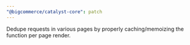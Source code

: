 ```yaml
---
"@bigcommerce/catalyst-core": patch
---
```


Dedupe requests in various pages by properly caching/memoizing the function per page render.
